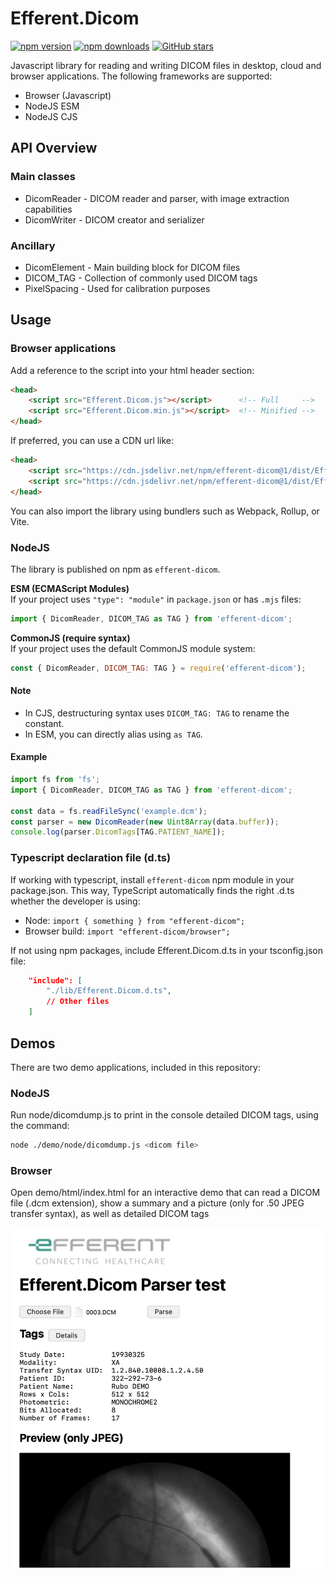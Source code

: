 # Efferent.Dicom
[![npm version](https://img.shields.io/npm/v/efferent-dicom.svg)](https://www.npmjs.com/package/efferent-dicom)
[![npm downloads](https://img.shields.io/npm/dm/efferent-dicom.svg)](https://www.npmjs.com/package/efferent-dicom)
[![GitHub stars](https://img.shields.io/github/stars/Efferent-Health/dicom.svg?style=social&label=Star)](https://github.com/Efferent-Health/dicom)

Javascript library for reading and writing DICOM files in desktop, cloud and browser applications.
The following frameworks are supported:
- Browser (Javascript)
- NodeJS ESM
- NodeJS CJS

## API Overview

### Main classes
- DicomReader - DICOM reader and parser, with image extraction capabilities
- DicomWriter - DICOM creator and serializer

### Ancillary
- DicomElement - Main building block for DICOM files
- DICOM_TAG - Collection of commonly used DICOM tags
- PixelSpacing - Used for calibration purposes

## Usage

### Browser applications
Add a reference to the script into your html header section:
````html
<head>
    <script src="Efferent.Dicom.js"></script>      <!-- Full     -->
    <script src="Efferent.Dicom.min.js"></script>  <!-- Minified -->
</head>
````
If preferred, you can use a CDN url like:
````html
<head>
    <script src="https://cdn.jsdelivr.net/npm/efferent-dicom@1/dist/Efferent.Dicom.js"></script>      <!-- Full     -->
    <script src="https://cdn.jsdelivr.net/npm/efferent-dicom@1/dist/Efferent.Dicom.min.js"></script>  <!-- Minified -->
</head>
````

You can also import the library using bundlers such as Webpack, Rollup, or Vite.

### NodeJS
The library is published on npm as `efferent-dicom`.

**ESM (ECMAScript Modules)**  
If your project uses `"type": "module"` in `package.json` or has `.mjs` files:
```js
import { DicomReader, DICOM_TAG as TAG } from 'efferent-dicom';
```

**CommonJS (require syntax)**  
If your project uses the default CommonJS module system:
```js
const { DicomReader, DICOM_TAG: TAG } = require('efferent-dicom');
```

#### Note  
- In CJS, destructuring syntax uses `DICOM_TAG: TAG` to rename the constant.  
- In ESM, you can directly alias using `as TAG`.

#### Example
```js
import fs from 'fs';
import { DicomReader, DICOM_TAG as TAG } from 'efferent-dicom';

const data = fs.readFileSync('example.dcm');
const parser = new DicomReader(new Uint8Array(data.buffer));
console.log(parser.DicomTags[TAG.PATIENT_NAME]);
```

### Typescript declaration file (d.ts)

If working with typescript, install `efferent-dicom` npm module in your package.json.
This way, TypeScript automatically finds the right .d.ts whether the developer is using:
- Node: `import { something } from "efferent-dicom";`
- Browser build: `import "efferent-dicom/browser";`

If not using npm packages, include Efferent.Dicom.d.ts in your tsconfig.json file:
````json
    "include": [
        "./lib/Efferent.Dicom.d.ts",
        // Other files
    ]
````

## Demos

There are two demo applications, included in this repository:

### NodeJS
Run node/dicomdump.js to print in the console detailed DICOM tags, using the command:
````sh
node ./demo/node/dicomdump.js <dicom file>
````

### Browser
Open demo/html/index.html for an interactive demo that can read a DICOM file (.dcm extension), show a summary and a picture (only for .50 JPEG transfer syntax), as well as detailed DICOM tags

![alt text](demo/html/image.png)